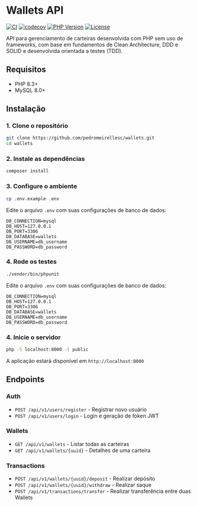 # Wallets API

[![CI](https://github.com/pedromeirellesc/wallets/actions/workflows/ci.yml/badge.svg)](https://github.com/pedromeirellesc/wallets/actions/workflows/ci.yml)
[![codecov](https://codecov.io/gh/pedromeirellesc/wallets/branch/main/graph/badge.svg)](https://codecov.io/gh/pedromeirellesc/wallets)
[![PHP Version](https://img.shields.io/badge/php-%3E%3D8.3-blue.svg)](https://www.php.net/)
[![License](https://img.shields.io/badge/license-MIT-green.svg)](LICENSE)

API para gerenciamento de carteiras desenvolvida com PHP sem uso de frameworks, com base em fundamentos de Clean Architecture, DDD e SOLID e desenvolvida orientada a testes (TDD).

## Requisitos

- PHP 8.3+
- MySQL 8.0+

## Instalação

### 1. Clone o repositório

```bash
git clone https://github.com/pedromeirellesc/wallets.git
cd wallets
```

### 2. Instale as dependências

```bash
composer install
```

### 3. Configure o ambiente

```bash
cp .env.example .env
```

Edite o arquivo `.env` com suas configurações de banco de dados:

```env
DB_CONNECTION=mysql
DB_HOST=127.0.0.1
DB_PORT=3306
DB_DATABASE=wallets
DB_USERNAME=db_username
DB_PASSWORD=db_password
```
### 4. Rode os testes

```bash
./vendor/bin/phpunit
```

Edite o arquivo `.env` com suas configurações de banco de dados:

```env
DB_CONNECTION=mysql
DB_HOST=127.0.0.1
DB_PORT=3306
DB_DATABASE=wallets
DB_USERNAME=db_username
DB_PASSWORD=db_password
```

### 4. Inicie o servidor

```bash
php -S localhost:8000 -t public
```

A aplicação estará disponível em `http://localhost:8000`

## Endpoints

### Auth
- `POST /api/v1/users/register` - Registrar novo usuário
- `POST /api/v1/users/login` - Login e geração de token JWT

### Wallets
- `GET /api/v1/wallets` - Listar todas as carteiras
- `GET /api/v1/wallets/{uuid}` - Detalhes de uma carteira

### Transactions
- `POST /api/v1/wallets/{uuid}/deposit` - Realizar depósito
- `POST /api/v1/wallets/{uuid}/withdraw` - Realizar saque
- `POST /api/v1/transactions/transfer` - Realizar transferência entre duas Wallets
